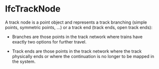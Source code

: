 IfcTrackNode
============
A track node is a point object and represents a track branching (simple
points, symmetric points, ...) or a track end (track ends, open track ends):  

  

  * Branches are those points in the track network where trains have exactly two options for further travel.
  

  * Track ends are those points in the track network where the track physically ends or where the continuation is no longer to be mapped in the system.
  


